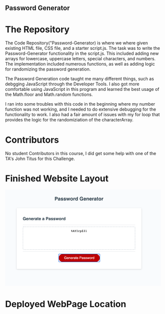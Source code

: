 ## Password Generator 

# The Repository
The Code Repository("Password-Generator) is where we where given existing HTML file, CSS file, and a starter script.js. The task was to write the Password-Generator functionality in the script.js. This included adding new arrays for lowercase, uppercase letters, special characters, and numbers. The implementation included numerous functions, as well as adding logic for randomizing the password generation. 

The Password Generation code taught me many different things, such as debgging JavaScript through the Developer Tools. I also got more comfortable using JavaScript in this program and learned the best usage of the Math.floor and Math.random functions. 

I ran into some troubles with this code in the beginning where my number function was not working, and I needed to do extensive debugging for the functionality to work. I also had a fair amount of issues with my for loop that provides the logic for the randomiziation of the characterArray. 

# Contributors
No student Contributors in this course, I did get some help with one of the TA's John Titus for this Challenge. 

# Finished Website Layout
![ScreenShot](/Develop/images/PasswordGeneratorLayout.png)

# Deployed WebPage Location
